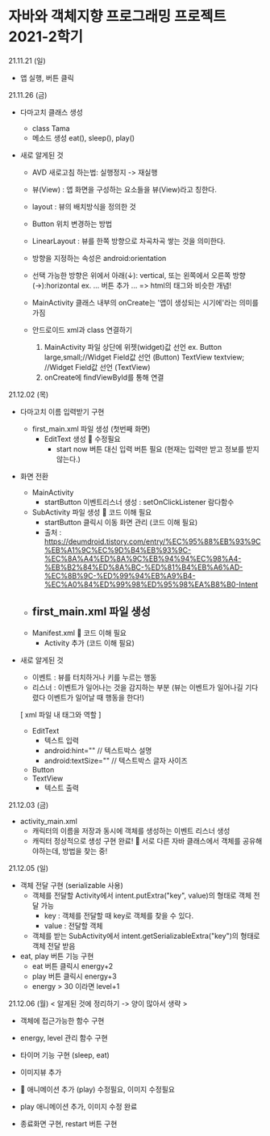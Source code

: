 # 자바와 객체지향 프로그래밍 프로젝트 2021-2학기

21.11.21 (일)
- 앱 실행, 버튼 클릭 

21.11.26 (금)
- 다마고치 클래스 생성
  - class Tama
  - 메소드 생성 eat(), sleep(), play()

- 새로 알게된 것
  - AVD 새로고침 하는법: 실행정지 -> 재실행
  - 뷰(View) : 앱 화면을 구성하는 요소들을 뷰(View)라고 칭한다.
  - layout : 뷰의 배치방식을 정의한 것
  - Button 위치 변경하는 방법
  - LinearLayout : 뷰를 한쪽 방향으로 차곡차곡 쌓는 것을 의미한다.
  - 방향을 지정하는 속성은 android:orientation
  - 선택 가능한 방향은 위에서 아래(↓): vertical, 또는 왼쪽에서 오른쪽 방향(→):horizontal
    ex. <LinearLayout android:orientation="vertical"> ... 버튼 추가 ... </LinearLayout>
        => html의 태그와 비슷한 개념!
  - MainActivity 클래스 내부의 onCreate는 '앱이 생성되는 시기에'라는 의미를 가짐

  - 안드로이드 xml과 class 연결하기
    1) MainActivity 파일 상단에 위젯(widget)값 선언
       ex. Button large,small;//Widget Field값 선언 (Button)
           TextView textview; //Widget Field값 선언 (TextView)
    2) onCreate에 findViewById를 통해 연결

21.12.02 (목)
- 다마고치 이름 입력받기 구현
    - first_main.xml 파일 생성 (첫번째 화면)
        - EditText 생성
        🔴 수정필요
            - start now 버튼 대신 입력 버튼 필요 (현재는 입력만 받고 정보를 받지 않는다.)

- 화면 전환
    - MainActivity
        - startButton 이벤트리스너 생성 : setOnClickListener 람다함수
    - SubActivity 파일 생성
        🔴 코드 이해 필요
        - startButton 클릭시 이동 화면 관리 (코드 이해 필요)
        - 출처 : https://deumdroid.tistory.com/entry/%EC%95%88%EB%93%9C%EB%A1%9C%EC%9D%B4%EB%93%9C-%EC%8A%A4%ED%8A%9C%EB%94%94%EC%98%A4-%EB%B2%84%ED%8A%BC-%ED%81%B4%EB%A6%AD-%EC%8B%9C-%ED%99%94%EB%A9%B4-%EC%A0%84%ED%99%98%ED%95%98%EA%B8%B0-Intent
    - first_main.xml 파일 생성
        -
    - Manifest.xml
        🔴 코드 이해 필요
        - Activity 추가 (코드 이해 필요)


- 새로 알게된 것
    - 이벤트 : 뷰를 터치하거나 키를 누르는 행동
    - 리스너 : 이벤트가 일어나는 것을 감지하는 부분
      (뷰는 이벤트가 일어나길 기다렸다 이벤트가 일어날 때 행동을 한다!)

    [ xml 파일 내 태그와 역할 ]
    - EditText
        - 텍스트 입력
        - android:hint="" // 텍스트박스 설명
        - android:textSize="" // 텍스트박스 글자 사이즈
    - Button
    - TextView
        - 텍스트 출력

21.12.03 (금)
- activity_main.xml
    - 캐릭터의 이름을 저장과 동시에 객체를 생성하는 이벤트 리스너 생성
    - 캐릭터 정상적으로 생성 구현 완료!
    🔴 서로 다른 자바 클래스에서 객체를 공유해야하는데, 방법을 찾는 중!

21.12.05 (일)
- 객체 전달 구현 (serializable 사용)
    - 객체를 전달할 Activity에서 intent.putExtra("key", value)의 형태로 객체 전달 가능
        - key : 객체를 전달할 때 key로 객체를 찾을 수 있다.
        - value : 전달할 객체
    - 객체를 받는 SubActivity에서 intent.getSerializableExtra("key")의 형태로 객체 전달 받음
- eat, play 버튼 기능 구현
    - eat 버튼 클릭시 energy+2
    - play 버튼 클릭시 energy+3
    - energy > 30 이라면 level+1

21.12.06 (월)
< 알게된 것에 정리하기 -> 양이 많아서 생략 >
- 객체에 접근가능한 함수 구현
- energy, level 관리 함수 구현
- 타이머 기능 구현 (sleep, eat)
- 이미지뷰 추가
- 🔴 애니메이션 추가 (play) 수정필요, 이미지 수정필요

- play 애니메이션 추가, 이미지 수정 완료
- 종료화면 구현, restart 버튼 구현



